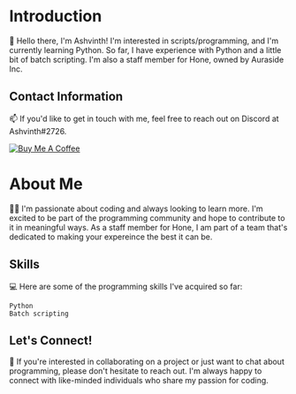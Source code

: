 # Introduction

👋 Hello there, I'm Ashvinth! I'm interested in scripts/programming, and I'm currently learning Python. So far, I have experience with Python and a little bit of batch scripting. I'm also a staff member for Hone, owned by Auraside Inc.

## Contact Information

 📫 If you'd like to get in touch with me, feel free to reach out on Discord at Ashvinth#2726.
 
 [![Buy Me A Coffee](https://img.shields.io/badge/Buy%20Me%20A%20Coffee-Donate-yellow.svg)](https://www.buymeacoffee.com/Ashvinth)


# About Me

👨‍💻 I'm passionate about coding and always looking to learn more. I'm excited to be part of the programming community and hope to contribute to it in meaningful ways. As a staff member for Hone, I am part of a team that's dedicated to making your expereince the best it can be.

## Skills

💻 Here are some of the programming skills I've acquired so far:

    Python
    Batch scripting

## Let's Connect!

🤝 If you're interested in collaborating on a project or just want to chat about programming, please don't hesitate to reach out. I'm always happy to connect with like-minded individuals who share my passion for coding.
